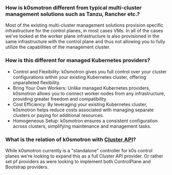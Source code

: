 
### How is k0smotron different from typical multi-cluster management solutions such as Tanzu, Rancher etc.?

Most of the existing multi-cluster management solutions provision specific infrastructure for the control planes, in most cases VMs. In all of the cases we've looked at the worker plane infrastructure is also provisioned in the same infrastructure with the control plane and thus not allowing you to fully utilize the capabilities of the management cluster.

### How is this different for managed Kubernetes providers? 

- Control and Flexibility: k0smotron gives you full control over your cluster configurations within your existing Kubernetes cluster, offering unparalleled flexibility.
- Bring Your Own Workers: Unlike managed Kubernetes providers, k0smotron allows you to connect worker nodes from any infrastructure, providing greater freedom and compatibility.
- Cost Efficiency: By leveraging your existing Kubernetes cluster, k0smotron helps reduce costs associated with managing separate clusters or paying for additional resources.
- Homogeneous Setup: k0smotron ensures a consistent configuration across clusters, simplifying maintenance and management tasks.

### What is the relation of k0smotron with [Cluster API](https://cluster-api.sigs.k8s.io/)?

While k0smotron currently is a "standalone" controller for k0s control planes we're looking to expand this as a full Cluster API provider. Or rather set pf providers as were looking to implement both ControlPlane and Bootstrap providers.
